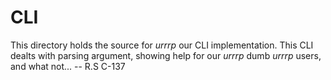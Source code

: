 # CLI

This directory holds the source for _urrrp_ our CLI implementation.
This CLI dealts with parsing argument, showing help for our _urrrp_ dumb _urrrp_ users, and what not...
-- R.S C-137
